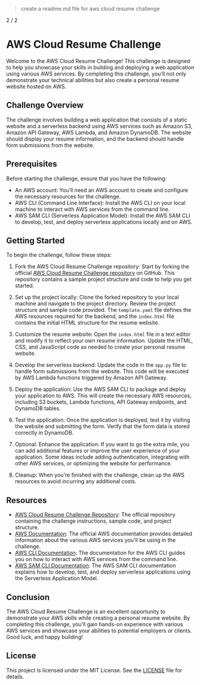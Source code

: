 > create a readme.md file for aws cloud resume challenge

2 / 2

AWS Cloud Resume Challenge
==========================

Welcome to the AWS Cloud Resume Challenge! This challenge is designed to help you showcase your skills in building and deploying a web application using various AWS services. By completing this challenge, you'll not only demonstrate your technical abilities but also create a personal resume website hosted on AWS.

Challenge Overview
------------------

The challenge involves building a web application that consists of a static website and a serverless backend using AWS services such as Amazon S3, Amazon API Gateway, AWS Lambda, and Amazon DynamoDB. The website should display your resume information, and the backend should handle form submissions from the website.

Prerequisites
-------------

Before starting the challenge, ensure that you have the following:

*   An AWS account: You'll need an AWS account to create and configure the necessary resources for the challenge.
*   AWS CLI (Command Line Interface): Install the AWS CLI on your local machine to interact with AWS services from the command line.
*   AWS SAM CLI (Serverless Application Model): Install the AWS SAM CLI to develop, test, and deploy serverless applications locally and on AWS.

Getting Started
---------------

To begin the challenge, follow these steps:

1.  Fork the AWS Cloud Resume Challenge repository: Start by forking the official [AWS Cloud Resume Challenge repository](https://github.com/aws-samples/aws-cloud-resume-challenge) on GitHub. This repository contains a sample project structure and code to help you get started.
    
2.  Set up the project locally: Clone the forked repository to your local machine and navigate to the project directory. Review the project structure and sample code provided. The `template.yaml` file defines the AWS resources required for the backend, and the `index.html` file contains the initial HTML structure for the resume website.
    
3.  Customize the resume website: Open the `index.html` file in a text editor and modify it to reflect your own resume information. Update the HTML, CSS, and JavaScript code as needed to create your personal resume website.
    
4.  Develop the serverless backend: Update the code in the `app.py` file to handle form submissions from the website. This code will be executed by AWS Lambda functions triggered by Amazon API Gateway.
    
5.  Deploy the application: Use the AWS SAM CLI to package and deploy your application to AWS. This will create the necessary AWS resources, including S3 buckets, Lambda functions, API Gateway endpoints, and DynamoDB tables.
    
6.  Test the application: Once the application is deployed, test it by visiting the website and submitting the form. Verify that the form data is stored correctly in DynamoDB.
    
7.  Optional: Enhance the application: If you want to go the extra mile, you can add additional features or improve the user experience of your application. Some ideas include adding authentication, integrating with other AWS services, or optimizing the website for performance.
    
8.  Cleanup: When you're finished with the challenge, clean up the AWS resources to avoid incurring any additional costs.
    

Resources
---------

*   [AWS Cloud Resume Challenge Repository](https://github.com/aws-samples/aws-cloud-resume-challenge): The official repository containing the challenge instructions, sample code, and project structure.
*   [AWS Documentation](https://aws.amazon.com/documentation/): The official AWS documentation provides detailed information about the various AWS services you'll be using in the challenge.
*   [AWS CLI Documentation](https://awscli.amazonaws.com/v2/documentation/api/latest/index.html): The documentation for the AWS CLI guides you on how to interact with AWS services from the command line.
*   [AWS SAM CLI Documentation](https://docs.aws.amazon.com/serverless-application-model/latest/developerguide/what-is-sam.html): The AWS SAM CLI documentation explains how to develop, test, and deploy serverless applications using the Serverless Application Model.

Conclusion
----------

The AWS Cloud Resume Challenge is an excellent opportunity to demonstrate your AWS skills while creating a personal resume website. By completing this challenge, you'll gain hands-on experience with various AWS services and showcase your abilities to potential employers or clients. Good luck, and happy building!

License
-------

This project is licensed under the MIT License. See the [LICENSE](LICENSE) file for details.